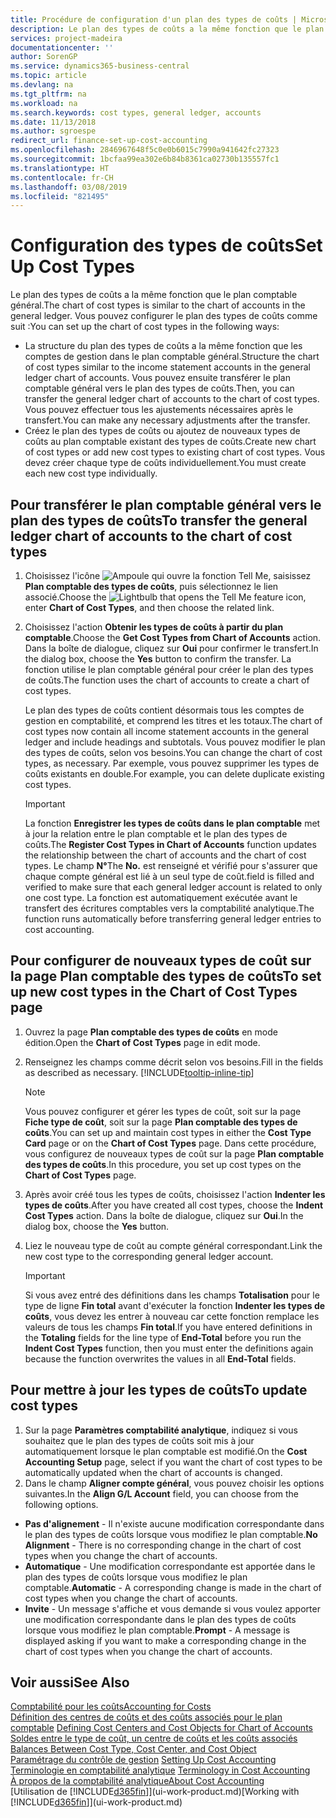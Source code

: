 ```yaml
---
title: Procédure de configuration d'un plan des types de coûts | Microsoft Docs
description: Le plan des types de coûts a la même fonction que le plan comptable général.
services: project-madeira
documentationcenter: ''
author: SorenGP
ms.service: dynamics365-business-central
ms.topic: article
ms.devlang: na
ms.tgt_pltfrm: na
ms.workload: na
ms.search.keywords: cost types, general ledger, accounts
ms.date: 11/13/2018
ms.author: sgroespe
redirect_url: finance-set-up-cost-accounting
ms.openlocfilehash: 2846967648f5c0e0b6015c7990a941642fc27323
ms.sourcegitcommit: 1bcfaa99ea302e6b84b8361ca02730b135557fc1
ms.translationtype: HT
ms.contentlocale: fr-CH
ms.lasthandoff: 03/08/2019
ms.locfileid: "821495"
---
```

# <a name="set-up-cost-types"></a><span data-ttu-id="0e9f1-103">Configuration des types de coûts</span><span class="sxs-lookup"><span data-stu-id="0e9f1-103">Set Up Cost Types</span></span>
<span data-ttu-id="0e9f1-104">Le plan des types de coûts a la même fonction que le plan comptable général.</span><span class="sxs-lookup"><span data-stu-id="0e9f1-104">The chart of cost types is similar to the chart of accounts in the general ledger.</span></span> <span data-ttu-id="0e9f1-105">Vous pouvez configurer le plan des types de coûts comme suit :</span><span class="sxs-lookup"><span data-stu-id="0e9f1-105">You can set up the chart of cost types in the following ways:</span></span>  

-   <span data-ttu-id="0e9f1-106">La structure du plan des types de coûts a la même fonction que les comptes de gestion dans le plan comptable général.</span><span class="sxs-lookup"><span data-stu-id="0e9f1-106">Structure the chart of cost types similar to the income statement accounts in the general ledger chart of accounts.</span></span> <span data-ttu-id="0e9f1-107">Vous pouvez ensuite transférer le plan comptable général vers le plan des types de coûts.</span><span class="sxs-lookup"><span data-stu-id="0e9f1-107">Then, you can transfer the general ledger chart of accounts to the chart of cost types.</span></span> <span data-ttu-id="0e9f1-108">Vous pouvez effectuer tous les ajustements nécessaires après le transfert.</span><span class="sxs-lookup"><span data-stu-id="0e9f1-108">You can make any necessary adjustments after the transfer.</span></span>  
-   <span data-ttu-id="0e9f1-109">Créez le plan des types de coûts ou ajoutez de nouveaux types de coûts au plan comptable existant des types de coûts.</span><span class="sxs-lookup"><span data-stu-id="0e9f1-109">Create new chart of cost types or add new cost types to existing chart of cost types.</span></span> <span data-ttu-id="0e9f1-110">Vous devez créer chaque type de coûts individuellement.</span><span class="sxs-lookup"><span data-stu-id="0e9f1-110">You must create each new cost type individually.</span></span>  

## <a name="to-transfer-the-general-ledger-chart-of-accounts-to-the-chart-of-cost-types"></a><span data-ttu-id="0e9f1-111">Pour transférer le plan comptable général vers le plan des types de coûts</span><span class="sxs-lookup"><span data-stu-id="0e9f1-111">To transfer the general ledger chart of accounts to the chart of cost types</span></span>  
1.  <span data-ttu-id="0e9f1-112">Choisissez l'icône ![Ampoule qui ouvre la fonction Tell Me](media/ui-search/search_small.png "Dites-moi ce que vous voulez faire"), saisissez **Plan comptable des types de coûts**, puis sélectionnez le lien associé.</span><span class="sxs-lookup"><span data-stu-id="0e9f1-112">Choose the ![Lightbulb that opens the Tell Me feature](media/ui-search/search_small.png "Tell me what you want to do") icon, enter **Chart of Cost Types**, and then choose the related link.</span></span>  
2.  <span data-ttu-id="0e9f1-113">Choisissez l'action **Obtenir les types de coûts à partir du plan comptable**.</span><span class="sxs-lookup"><span data-stu-id="0e9f1-113">Choose the **Get Cost Types from Chart of Accounts** action.</span></span> <span data-ttu-id="0e9f1-114">Dans la boîte de dialogue, cliquez sur **Oui** pour confirmer le transfert.</span><span class="sxs-lookup"><span data-stu-id="0e9f1-114">In the dialog box, choose the **Yes** button to confirm the transfer.</span></span> <span data-ttu-id="0e9f1-115">La fonction utilise le plan comptable général pour créer le plan des types de coûts.</span><span class="sxs-lookup"><span data-stu-id="0e9f1-115">The function uses the chart of accounts to create a chart of cost types.</span></span>  

    <span data-ttu-id="0e9f1-116">Le plan des types de coûts contient désormais tous les comptes de gestion en comptabilité, et comprend les titres et les totaux.</span><span class="sxs-lookup"><span data-stu-id="0e9f1-116">The chart of cost types now contain all income statement accounts in the general ledger and include headings and subtotals.</span></span> <span data-ttu-id="0e9f1-117">Vous pouvez modifier le plan des types de coûts, selon vos besoins.</span><span class="sxs-lookup"><span data-stu-id="0e9f1-117">You can change the chart of cost types, as necessary.</span></span> <span data-ttu-id="0e9f1-118">Par exemple, vous pouvez supprimer les types de coûts existants en double.</span><span class="sxs-lookup"><span data-stu-id="0e9f1-118">For example, you can delete duplicate existing cost types.</span></span>  

    > [!IMPORTANT]  
    >  <span data-ttu-id="0e9f1-119">La fonction **Enregistrer les types de coûts dans le plan comptable** met à jour la relation entre le plan comptable et le plan des types de coûts.</span><span class="sxs-lookup"><span data-stu-id="0e9f1-119">The **Register Cost Types in Chart of Accounts** function updates the relationship between the chart of accounts and the chart of cost types.</span></span> <span data-ttu-id="0e9f1-120">Le champ **N°**</span><span class="sxs-lookup"><span data-stu-id="0e9f1-120">The **No.**</span></span> <span data-ttu-id="0e9f1-121">est renseigné et vérifié pour s'assurer que chaque compte général est lié à un seul type de coût.</span><span class="sxs-lookup"><span data-stu-id="0e9f1-121">field is filled and verified to make sure that each general ledger account is related to only one cost type.</span></span> <span data-ttu-id="0e9f1-122">La fonction est automatiquement exécutée avant le transfert des écritures comptables vers la comptabilité analytique.</span><span class="sxs-lookup"><span data-stu-id="0e9f1-122">The function runs automatically before transferring general ledger entries to cost accounting.</span></span>  

## <a name="to-set-up-new-cost-types-in-the-chart-of-cost-types-page"></a><span data-ttu-id="0e9f1-123">Pour configurer de nouveaux types de coût sur la page Plan comptable des types de coûts</span><span class="sxs-lookup"><span data-stu-id="0e9f1-123">To set up new cost types in the Chart of Cost Types page</span></span>  
1.  <span data-ttu-id="0e9f1-124">Ouvrez la page **Plan comptable des types de coûts** en mode édition.</span><span class="sxs-lookup"><span data-stu-id="0e9f1-124">Open the **Chart of Cost Types** page in edit mode.</span></span>  
2.  <span data-ttu-id="0e9f1-125">Renseignez les champs comme décrit selon vos besoins.</span><span class="sxs-lookup"><span data-stu-id="0e9f1-125">Fill in the fields as described as necessary.</span></span> [!INCLUDE[tooltip-inline-tip](includes/tooltip-inline-tip_md.md)]

    > [!NOTE]  
    >  <span data-ttu-id="0e9f1-126">Vous pouvez configurer et gérer les types de coût, soit sur la page **Fiche type de coût**, soit sur la page **Plan comptable des types de coûts**.</span><span class="sxs-lookup"><span data-stu-id="0e9f1-126">You can set up and maintain cost types in either the **Cost Type Card** page or on the **Chart of Cost Types** page.</span></span> <span data-ttu-id="0e9f1-127">Dans cette procédure, vous configurez de nouveaux types de coût sur la page **Plan comptable des types de coûts**.</span><span class="sxs-lookup"><span data-stu-id="0e9f1-127">In this procedure, you set up cost types on the **Chart of Cost Types** page.</span></span>

3.  <span data-ttu-id="0e9f1-128">Après avoir créé tous les types de coûts, choisissez l'action **Indenter les types de coûts**.</span><span class="sxs-lookup"><span data-stu-id="0e9f1-128">After you have created all cost types, choose the **Indent Cost Types** action.</span></span> <span data-ttu-id="0e9f1-129">Dans la boîte de dialogue, cliquez sur **Oui**.</span><span class="sxs-lookup"><span data-stu-id="0e9f1-129">In the dialog box, choose the **Yes** button.</span></span>  
4.  <span data-ttu-id="0e9f1-130">Liez le nouveau type de coût au compte général correspondant.</span><span class="sxs-lookup"><span data-stu-id="0e9f1-130">Link the new cost type to the corresponding general ledger account.</span></span>  

    > [!IMPORTANT]  
    >  <span data-ttu-id="0e9f1-131">Si vous avez entré des définitions dans les champs **Totalisation** pour le type de ligne **Fin total** avant d'exécuter la fonction **Indenter les types de coûts**, vous devez les entrer à nouveau car cette fonction remplace les valeurs de tous les champs **Fin total**.</span><span class="sxs-lookup"><span data-stu-id="0e9f1-131">If you have entered definitions in the **Totaling** fields for the line type of **End-Total** before you run the **Indent Cost Types** function, then you must enter the definitions again because the function overwrites the values in all **End-Total** fields.</span></span>  

## <a name="to-update-cost-types"></a><span data-ttu-id="0e9f1-132">Pour mettre à jour les types de coûts</span><span class="sxs-lookup"><span data-stu-id="0e9f1-132">To update cost types</span></span>  
1.  <span data-ttu-id="0e9f1-133">Sur la page **Paramètres comptabilité analytique**, indiquez si vous souhaitez que le plan des types de coûts soit mis à jour automatiquement lorsque le plan comptable est modifié.</span><span class="sxs-lookup"><span data-stu-id="0e9f1-133">On the **Cost Accounting Setup** page, select if you want the chart of cost types to be automatically updated when the chart of accounts is changed.</span></span>  
2.  <span data-ttu-id="0e9f1-134">Dans le champ **Aligner compte général**, vous pouvez choisir les options suivantes.</span><span class="sxs-lookup"><span data-stu-id="0e9f1-134">In the **Align G/L Account** field, you can choose from the following options.</span></span>  

- <span data-ttu-id="0e9f1-135">**Pas d'alignement** - Il n'existe aucune modification correspondante dans le plan des types de coûts lorsque vous modifiez le plan comptable.</span><span class="sxs-lookup"><span data-stu-id="0e9f1-135">**No Alignment** - There is no corresponding change in the chart of cost types when you change the chart of accounts.</span></span>  
- <span data-ttu-id="0e9f1-136">**Automatique** - Une modification correspondante est apportée dans le plan des types de coûts lorsque vous modifiez le plan comptable.</span><span class="sxs-lookup"><span data-stu-id="0e9f1-136">**Automatic** - A corresponding change is made in the chart of cost types when you change the chart of accounts.</span></span>  
- <span data-ttu-id="0e9f1-137">**Invite** - Un message s'affiche et vous demande si vous voulez apporter une modification correspondante dans le plan des types de coûts lorsque vous modifiez le plan comptable.</span><span class="sxs-lookup"><span data-stu-id="0e9f1-137">**Prompt** - A message is displayed asking if you want to make a corresponding change in the chart of cost types when you change the chart of accounts.</span></span>  

## <a name="see-also"></a><span data-ttu-id="0e9f1-138">Voir aussi</span><span class="sxs-lookup"><span data-stu-id="0e9f1-138">See Also</span></span>  
[<span data-ttu-id="0e9f1-139">Comptabilité pour les coûts</span><span class="sxs-lookup"><span data-stu-id="0e9f1-139">Accounting for Costs</span></span>](finance-manage-cost-accounting.md)  
<span data-ttu-id="0e9f1-140">[Définition des centres de coûts et des coûts associés pour le plan comptable](finance-defining-cost-centers-and-cost-objects-for-chart-of-accounts.md) </span><span class="sxs-lookup"><span data-stu-id="0e9f1-140">[Defining Cost Centers and Cost Objects for Chart of Accounts](finance-defining-cost-centers-and-cost-objects-for-chart-of-accounts.md) </span></span>  
<span data-ttu-id="0e9f1-141">[Soldes entre le type de coût, un centre de coûts et les coûts associés](finance-balances-between-cost-type-cost-center-and-cost-object.md) </span><span class="sxs-lookup"><span data-stu-id="0e9f1-141">[Balances Between Cost Type, Cost Center, and Cost Object](finance-balances-between-cost-type-cost-center-and-cost-object.md) </span></span>  
<span data-ttu-id="0e9f1-142">[Paramétrage du contrôle de gestion](finance-set-up-cost-accounting.md) </span><span class="sxs-lookup"><span data-stu-id="0e9f1-142">[Setting Up Cost Accounting](finance-set-up-cost-accounting.md) </span></span>  
<span data-ttu-id="0e9f1-143">[Terminologie en comptabilité analytique](finance-terminology-in-cost-accounting.md) </span><span class="sxs-lookup"><span data-stu-id="0e9f1-143">[Terminology in Cost Accounting](finance-terminology-in-cost-accounting.md) </span></span>  
[<span data-ttu-id="0e9f1-144">À propos de la comptabilité analytique</span><span class="sxs-lookup"><span data-stu-id="0e9f1-144">About Cost Accounting</span></span>](finance-about-cost-accounting.md)  
<span data-ttu-id="0e9f1-145">[Utilisation de [!INCLUDE[d365fin](includes/d365fin_md.md)]](ui-work-product.md)</span><span class="sxs-lookup"><span data-stu-id="0e9f1-145">[Working with [!INCLUDE[d365fin](includes/d365fin_md.md)]](ui-work-product.md)</span></span>
